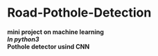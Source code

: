 # Road-Pothole-Detection
<b>mini project on machine learning<b><br>
  <i>In python3</i><br>
<b>Pothole detector usind CNN</b>
